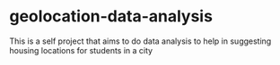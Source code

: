 # geolocation-data-analysis
This is a self project that aims to do data analysis to help in suggesting housing locations for students in a city 

